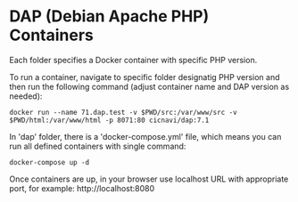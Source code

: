 # DAP (Debian Apache PHP) Containers

Each folder specifies a Docker container with specific PHP version.

To run a container, navigate to specific folder designatig PHP version 
and then run the following command (adjust container name and DAP 
version as needed):

```shell
docker run --name 71.dap.test -v $PWD/src:/var/www/src -v $PWD/html:/var/www/html -p 8071:80 cicnavi/dap:7.1
```

In 'dap' folder, there is a 'docker-compose.yml' file, which means 
you can run all defined containers with single command:

```shell
docker-compose up -d
```

Once containers are up, in your browser use localhost URL with 
appropriate port, for example: http://localhost:8080